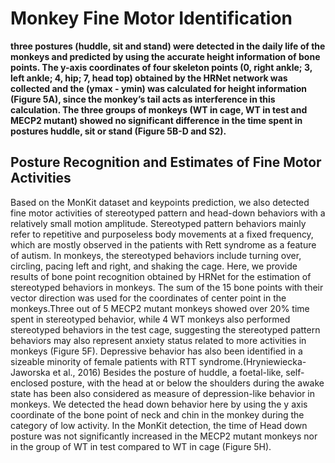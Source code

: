 # Monkey Fine Motor Identification
**three postures (huddle, sit and stand) were detected in the daily life of the monkeys and predicted by using the accurate height information of bone points.  The y-axis coordinates of four skeleton points (0, right ankle;  3, left ankle;  4, hip;  7, head top) obtained by the HRNet network was collected and the (ymax - ymin) was calculated for height information (Figure 5A), since the monkey’s tail acts as interference in this calculation.  The three groups of monkeys (WT in cage, WT in test and MECP2 mutant) showed no significant difference in the time spent in postures huddle, sit or stand (Figure 5B-D and S2).**

## Posture Recognition and Estimates of Fine Motor Activities 
Based on the MonKit dataset and keypoints prediction, we also detected fine motor activities of stereotyped pattern and head-down behaviors with a relatively small motion amplitude. Stereotyped pattern behaviors mainly refer to repetitive and purposeless body movements at a fixed frequency, which are mostly observed in the patients with Rett syndrome as a feature of autism. In monkeys, the stereotyped behaviors include turning over, circling, pacing left and right, and shaking the cage. Here, we provide results of bone point recognition obtained by HRNet for the estimation of stereotyped behaviors in monkeys. The sum of the 15 bone points with their vector direction was used for the coordinates of center point in the monkeys.Three out of 5 MECP2 mutant monkeys showed over 20% time spent in stereotyped behavior, while 4 WT monkeys also performed stereotyped behaviors in the test cage, suggesting the stereotyped pattern behaviors may also represent anxiety status related to more activities in monkeys (Figure 5F). 
Depressive behavior has also been identified in a sizeable minority of female patients with RTT syndrome.(Hryniewiecka-Jaworska et al., 2016) Besides the posture of huddle, a foetal-like, self-enclosed posture, with the head at or below the shoulders during the awake state has been also considered as measure of depression-like behavior in monkeys. We detected the head down behavior here by using the y axis coordinate of the bone point of neck and chin in the monkey during the category of low activity. In the MonKit detection, the time of Head down posture was not significantly increased in the MECP2 mutant monkeys nor in the group of WT in test compared to WT in cage (Figure 5H).
